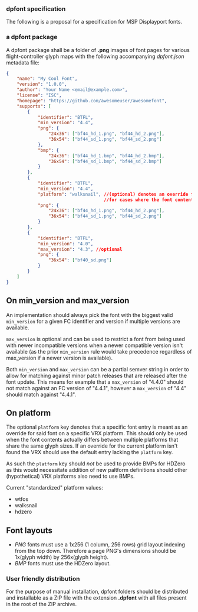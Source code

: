 ### dpfont specification

The following is a proposal for a specification for MSP Displayport fonts.

### a dpfont package

A dpfont package shall be a folder of **.png** images of font pages for various flight-controller glyph maps with the following accompanying *dpfont.json* metadata file:

```json
{
    "name": "My Cool Font",
    "version": "1.0.0",
    "author": "Your Name <email@example.com>",
    "license": "ISC",
    "homepage": "https://github.com/awesomeuser/awesomefont",
    "supports": [
        {
            "identifier": "BTFL",
            "min_version": "4.4",
            "png": {
                "24x36": ["bf44_hd_1.png", "bf44_hd_2.png"],
                "36x54": ["bf44_sd_1.png", "bf44_sd_2.png"]
            },
            "bmp": {
                "24x36": ["bf44_hd_1.bmp", "bf44_hd_2.bmp"],
                "36x54": ["bf44_sd_1.bmp", "bf44_sd_2.bmp"]
            }
        },
        {
            "identifier": "BTFL",
            "min_version": "4.4",
            "platform": "walksnail", //(optional) denotes an override for a given vrx platform
                                     //for cases where the font contents is actually different
            "png": {
                "24x36": ["bf44_hd_1.png", "bf44_hd_2.png"],
                "36x54": ["bf44_sd_1.png", "bf44_sd_2.png"]
            }
        },
        {
            "identifier": "BTFL",
            "min_version": "4.0",
            "max_version": "4.3", //optional
            "png": {
                "36x54": ["bf40_sd.png"]
            }
        }
    ]
}
```

## On min_version and max_version

An implementation should always pick the font with the biggest valid `min_version` for a given FC identifier and version if multiple versions are available.

`max_version` is optional and can be used to restrict a font from being used with newer incompatible versions when a newer compatible version isn't available (as the prior `min_version` rule would take precedence regardless of max_version if a newer version is available).

Both `min_version` and `max_version` can be a partial semver string in order to allow for matching against minor patch releases that are released after the font update. This means for example that a `max_version` of "4.4.0" should not match against an FC version of "4.4.1", however a `max_version` of "4.4" should match against "4.4.1".

## On platform
The optional `platform` key denotes that a specific font entry is meant as an override for said font on a specific VRX platform. This should only be used when the font contents actually differs between multiple platforms that share the same glyph sizes. If an override for the current platform isn't found the VRX should use the default entry lacking the `platform` key.

As such the `platform` key should _not_ be used to provide BMPs for HDZero as this would necessitate addition of new paltform definitions should other (hypothetical) VRX platforms also need to use BMPs.

Current "standardized" platform values:
- wtfos
- walksnail
- hdzero

## Font layouts
- *PNG* fonts must use a 1x256 (1 column, 256 rows) grid layout indexing from the top down. Therefore a page PNG's dimensions should be 1x(glyph width) by 256x(glyph height).
- *BMP* fonts must use the HDZero layout.

### User friendly distribution

For the purpose of manual installation, dpfont folders should be distributed and installable as a ZIP file with the extension **.dpfont** with all files present in the root of the ZIP archive.
